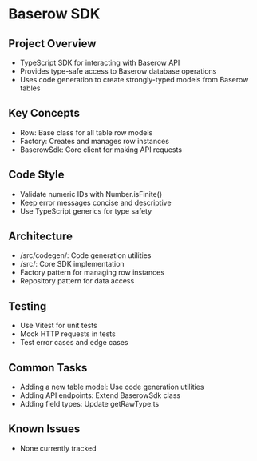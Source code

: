 # Baserow SDK

## Project Overview

- TypeScript SDK for interacting with Baserow API
- Provides type-safe access to Baserow database operations
- Uses code generation to create strongly-typed models from Baserow tables

## Key Concepts

- Row: Base class for all table row models
- Factory: Creates and manages row instances
- BaserowSdk: Core client for making API requests

## Code Style

- Validate numeric IDs with Number.isFinite()
- Keep error messages concise and descriptive
- Use TypeScript generics for type safety

## Architecture

- /src/codegen/: Code generation utilities
- /src/: Core SDK implementation
- Factory pattern for managing row instances
- Repository pattern for data access

## Testing

- Use Vitest for unit tests
- Mock HTTP requests in tests
- Test error cases and edge cases

## Common Tasks

- Adding a new table model: Use code generation utilities
- Adding API endpoints: Extend BaserowSdk class
- Adding field types: Update getRawType.ts

## Known Issues

- None currently tracked
